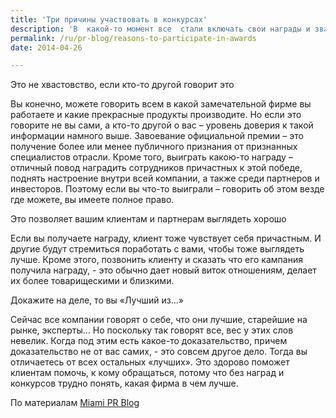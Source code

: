 ```yaml
---
title: 'Три причины участвовать в конкурсах'
description: 'В  какой-то момент все  стали включать свои награды и звания в имейл-подпись. Теперь, дочитав письмо до конца, вы можете обнаружить, что компания отправителя – лучшее место для работы, или определенная позиция в рейтинге «Топ-1002 какого-нибудь журнала. Так что сейчас все постоянно участвуют в каких-то конкурсах и сражаются за места и награды. И тому есть несколько причин.'
permalink: /ru/pr-blog/reasons-to-participate-in-awards
date: 2014-04-26

---
```


Это не хвастовство, если кто-то  другой говорит это

Вы конечно, можете говорить всем в какой замечательной фирме вы работаете и какие прекрасные продукты производите. Но если это говорите не вы сами, а кто-то другой о вас – уровень доверия к такой информации намного выше. Завоевание официальной премии – это получение более или менее публичного признания от признанных специалистов отрасли. Кроме того, выиграть какою-то награду – отличный повод наградить сотрудников причастных к этой победе, поднять настроение внутри всей компании, а также среди партнеров и инвесторов. Поэтому если вы что-то выиграли – говорить об этом везде где можете, вы имеете полное право.

Это позволяет вашим клиентам и партнерам выглядеть хорошо

Если вы получаете награду, клиент тоже чувствует себя причастным. И другие будут стремиться поработать с вами, чтобы тоже выглядеть лучше. Кроме этого, позвонить клиенту и сказать что его кампания получила награду, - это обычно дает новый виток отношениям, делает их более товарищескими и близкими.

Докажите на деле, то вы «Лучший из…»

Сейчас все компании говорят о себе, что они лучшие, старейшие на рынке, эксперты… Но поскольку так говорят все, вес у этих слов невелик. Когда под этим есть какое-то доказательство, причем доказательство не от вас самих, - это совсем другое дело. Тогда вы отличаетесь от всех остальных «лучших». Это здорово поможет клиентам помочь, к кому обращаться, потому что без наград и конкурсов трудно понять, какая фирма в чем лучше.

По материалам <a href="http://miamiprblog.com/post/80818576054/three-reasons-to-apply-for-business-awards">Miami PR Blog </a>

